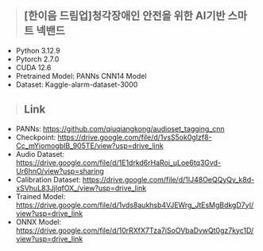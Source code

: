 > ## [한이음 드림업]청각장애인 안전을 위한 AI기반 스마트 넥밴드
- Python 3.12.9
- Pytorch 2.7.0
- CUDA 12.6
- Pretrained Model: PANNs CNN14 Model
- Dataset: Kaggle-alarm-dataset-3000

> ## Link
- PANNs: https://github.com/qiuqiangkong/audioset_tagging_cnn
- Checkpoint: https://drive.google.com/file/d/1vsS5ok0gIzf8-Cc_mYjomogbIB_905TE/view?usp=drive_link
- Audio Dataset: https://drive.google.com/file/d/1E1drkd6rHaRoi_uLoe6tq3Gvd-Ur6hnO/view?usp=sharing
- Calibration Dataset: https://drive.google.com/file/d/1IJ48OeQQyQv_k8d-xSVhuL83JjlqfOX_/view?usp=drive_link
- Trained Model: https://drive.google.com/file/d/1vds8aukhsb4VJEWrg_JtEsMgBdkgD7yI/view?usp=drive_link
- ONNX Model: https://drive.google.com/file/d/10rRXfX7Tza7iSoOVbaDvwQt0gz7kyc1D/view?usp=drive_link